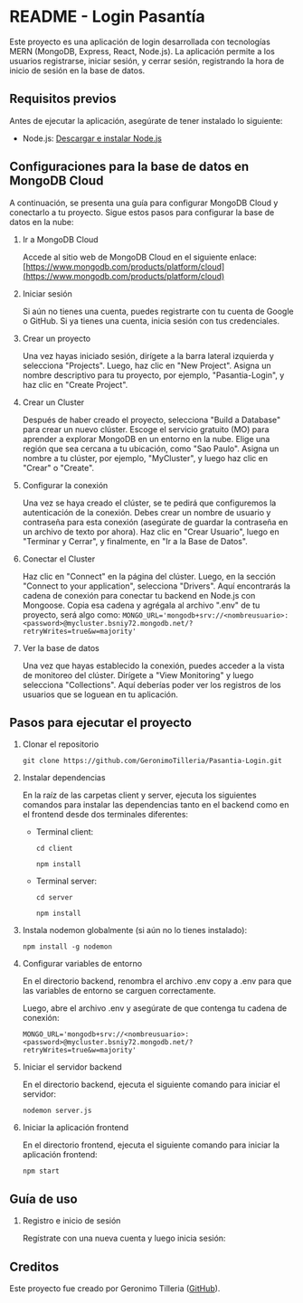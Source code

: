 # README - Login Pasantía

Este proyecto es una aplicación de login desarrollada con tecnologías MERN (MongoDB, Express, React, Node.js). La aplicación permite a los usuarios registrarse, iniciar sesión, y cerrar sesión, registrando la hora de inicio de sesión en la base de datos.

## Requisitos previos

Antes de ejecutar la aplicación, asegúrate de tener instalado lo siguiente:

* Node.js:  [Descargar e instalar Node.js](https://nodejs.org/es)

## Configuraciones para la base de datos en MongoDB Cloud

A continuación, se presenta una guía para configurar MongoDB Cloud y conectarlo a tu proyecto. Sigue estos pasos para configurar la base de datos en la nube:

1. Ir a MongoDB Cloud

	Accede al sitio web de MongoDB Cloud en el siguiente enlace:
[https://www.mongodb.com/products/platform/cloud](https://www.mongodb.com/products/platform/cloud)


2. Iniciar sesión

	Si aún no tienes una cuenta, puedes registrarte con tu cuenta de Google o GitHub. Si ya tienes una cuenta, inicia sesión con tus credenciales.


3. Crear un proyecto

	Una vez hayas iniciado sesión, dirígete a la barra lateral izquierda y selecciona "Projects". Luego, haz clic en "New Project". Asigna un nombre descriptivo para tu proyecto, por ejemplo, "Pasantia-Login", y haz clic en "Create Project".


4. Crear un Cluster

	Después de haber creado el proyecto, selecciona "Build a Database" para crear un nuevo clúster. Escoge el servicio gratuito (MO) para aprender a explorar MongoDB en un entorno en la nube. Elige una región que sea cercana a tu ubicación, como "Sao Paulo". Asigna un nombre a tu clúster, por ejemplo, "MyCluster", y luego haz clic en "Crear" o "Create".


5. Configurar la conexión

	Una vez se haya creado el clúster, se te pedirá que configuremos la autenticación de la conexión. Debes crear un nombre de usuario y contraseña para esta conexión (asegúrate de guardar la contraseña en un archivo de texto por ahora). Haz clic en "Crear Usuario", luego en "Terminar y Cerrar", y finalmente, en "Ir a la Base de Datos".


6. Conectar el Cluster

	Haz clic en "Connect" en la página del clúster. Luego, en la sección "Connect to your application", selecciona "Drivers". Aquí encontrarás la cadena de conexión para conectar tu backend en Node.js con Mongoose. Copia esa cadena y agrégala al archivo ".env" de tu proyecto, será algo como:
`MONGO_URL='mongodb+srv://<nombreusuario>:<password>@mycluster.bsniy72.mongodb.net/?retryWrites=true&w=majority'`


7. Ver la base de datos

	Una vez que hayas establecido la conexión, puedes acceder a la vista de monitoreo del clúster. Dirígete a "View Monitoring" y luego selecciona "Collections". Aquí deberías poder ver los registros de los usuarios que se loguean en tu aplicación.


## Pasos para ejecutar el proyecto

1. Clonar el repositorio

	```git clone https://github.com/GeronimoTilleria/Pasantia-Login.git```

2. Instalar dependencias

	En la raíz de las carpetas client y server, ejecuta los siguientes comandos para instalar las dependencias tanto en el backend como en el frontend desde dos terminales diferentes:
	* Terminal client:
		
		```cd client```

		```npm install```
	
	* Terminal server:
		
		```cd server```

		```npm install```

3. Instala nodemon globalmente (si aún no lo tienes instalado):

	```npm install -g nodemon```


4. Configurar variables de entorno

	En el directorio backend, renombra el archivo .env copy a .env para que las variables de entorno se carguen correctamente.

	Luego, abre el archivo .env y asegúrate de que contenga tu cadena de conexión:
	
	```MONGO_URL='mongodb+srv://<nombreusuario>:<password>@mycluster.bsniy72.mongodb.net/?retryWrites=true&w=majority' ```
	


5. Iniciar el servidor backend

	En el directorio backend, ejecuta el siguiente comando para iniciar el servidor:

	```nodemon server.js```


6. Iniciar la aplicación frontend

	En el directorio frontend, ejecuta el siguiente comando para iniciar la aplicación frontend:

	```npm start```


## Guía de uso

1. Registro e inicio de sesión

	Regístrate con una nueva cuenta y luego inicia sesión:


## Creditos

Este proyecto fue creado por Geronimo Tilleria ([GitHub](https://github.com/GeronimoTilleria)).
